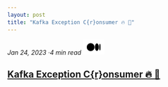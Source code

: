 ```yaml
---
layout: post
title: "Kafka Exception C{r}onsumer 🔥 🚀"
---
```


_Jan 24, 2023 ·4 min read_ [![image alt text](../images/Medium-Symbol-Black-CMYK@1x.png)](https://medium.com/trendyol-tech/kafka-exception-c-r-onsumer-37c459e4849d)


## [Kafka Exception C{r}onsumer 🔥 🚀](https://medium.com/trendyol-tech/kafka-exception-c-r-onsumer-37c459e4849d)
